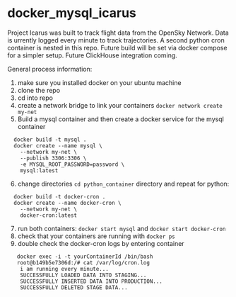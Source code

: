 # docker_mysql_icarus

Project Icarus was built to track flight data from the OpenSky Network. Data is urrently logged every minute to track trajectories. A second python cron container is nested in this repo. Future build will be set via docker compose for a simpler setup. Future ClickHouse integration coming.

General process information: 

1. make sure you installed docker on your ubuntu machine
2. clone the repo
3. cd into repo
4. create a network bridge to link your containers `docker network create my-net`
5. Build a mysql container and then create a docker service for the mysql container 

```
  docker build -t mysql .
  docker create --name mysql \
    --network my-net \
    --publish 3306:3306 \
    -e MYSQL_ROOT_PASSWORD=password \
    mysql:latest
```

6. change directories `cd python_container` directory and repeat for python: 

```
  docker build -t docker-cron .
  docker create --name docker-cron \
    --network my-net \
    docker-cron:latest
```

7. run both containers: `docker start mysql` and `docker start docker-cron`
8. check that your containers are running with `docker ps`
9. double check the docker-cron logs by entering container 

```
   docker exec -i -t yourContainerId /bin/bash
   root@b149b5e7306d:/# cat /var/log/cron.log 
    i am running every minute...
    SUCCESSFULLY LOADED DATA INTO STAGING...
    SUCCESSFULLY INSERTED DATA INTO PRODUCTION...
    SUCCESSFULLY DELETED STAGE DATA...
```
